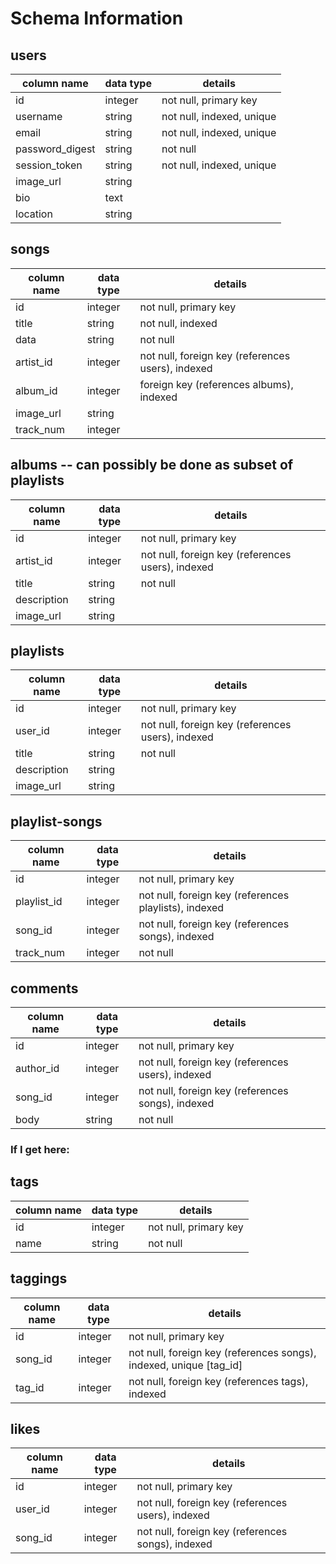 # Schema Information

## users
column name     | data type | details
----------------|-----------|-----------------------
id              | integer   | not null, primary key
username        | string    | not null, indexed, unique
email           | string    | not null, indexed, unique
password_digest | string    | not null
session_token   | string    | not null, indexed, unique
image_url       | string    |
bio             | text      |
location        | string    |

## songs
column name | data type | details
------------|-----------|-----------------------
id          | integer   | not null, primary key
title       | string    | not null, indexed
data        | string    | not null
artist_id   | integer   | not null, foreign key (references users), indexed
album_id    | integer   | foreign key (references albums), indexed
image_url   | string    |
track_num   | integer   |

## albums -- can possibly be done as subset of playlists
column name | data type | details
------------|-----------|-----------------------
id          | integer   | not null, primary key
artist_id   | integer   | not null, foreign key (references users), indexed
title       | string    | not null
description | string    |
image_url   | string    |

## playlists
column name | data type | details
------------|-----------|-----------------------
id          | integer   | not null, primary key
user_id     | integer   | not null, foreign key (references users), indexed
title       | string    | not null
description | string    |
image_url   | string    |

## playlist-songs
column name | data type | details
------------|-----------|-----------------------
id          | integer   | not null, primary key
playlist_id | integer   | not null, foreign key (references playlists), indexed
song_id     | integer   | not null, foreign key (references songs), indexed
track_num   | integer   | not null


## comments
column name | data type | details
------------|-----------|-----------------------
id          | integer   | not null, primary key
author_id   | integer   | not null, foreign key (references users), indexed
song_id     | integer   | not null, foreign key (references songs), indexed
body        | string    | not null

### If I get here:

## tags
column name | data type | details
------------|-----------|-----------------------
id          | integer   | not null, primary key
name        | string    | not null

## taggings
column name | data type | details
------------|-----------|-----------------------
id          | integer   | not null, primary key
song_id     | integer   | not null, foreign key (references songs), indexed, unique [tag_id]
tag_id      | integer   | not null, foreign key (references tags), indexed

## likes
column name | data type | details
------------|-----------|-----------------------
id          | integer   | not null, primary key
user_id     | integer   | not null, foreign key (references users), indexed
song_id     | integer   | not null, foreign key (references songs), indexed
